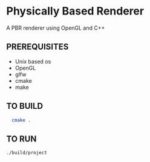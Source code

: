 # Physically Based Renderer
A PBR renderer using OpenGL and C++

## PREREQUISITES
- Unix based os
- OpenGL
- glfw
- cmake
- make


## TO BUILD
```bash
  cmake .
```

## TO RUN
```bash
./build/project
```
